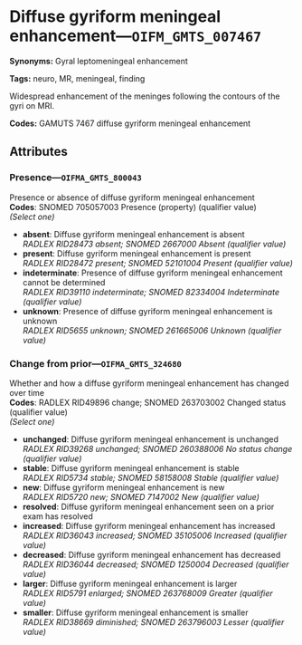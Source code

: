 # Diffuse gyriform meningeal enhancement—`OIFM_GMTS_007467`

**Synonyms:** Gyral leptomeningeal enhancement

**Tags:** neuro, MR, meningeal, finding

Widespread enhancement of the meninges following the contours of the gyri on MRI.

**Codes:** GAMUTS 7467 diffuse gyriform meningeal enhancement

## Attributes

### Presence—`OIFMA_GMTS_800043`

Presence or absence of diffuse gyriform meningeal enhancement  
**Codes**: SNOMED 705057003 Presence (property) (qualifier value)  
*(Select one)*

- **absent**: Diffuse gyriform meningeal enhancement is absent  
_RADLEX RID28473 absent; SNOMED 2667000 Absent (qualifier value)_
- **present**: Diffuse gyriform meningeal enhancement is present  
_RADLEX RID28472 present; SNOMED 52101004 Present (qualifier value)_
- **indeterminate**: Presence of diffuse gyriform meningeal enhancement cannot be determined  
_RADLEX RID39110 indeterminate; SNOMED 82334004 Indeterminate (qualifier value)_
- **unknown**: Presence of diffuse gyriform meningeal enhancement is unknown  
_RADLEX RID5655 unknown; SNOMED 261665006 Unknown (qualifier value)_

### Change from prior—`OIFMA_GMTS_324680`

Whether and how a diffuse gyriform meningeal enhancement has changed over time  
**Codes**: RADLEX RID49896 change; SNOMED 263703002 Changed status (qualifier value)  
*(Select one)*

- **unchanged**: Diffuse gyriform meningeal enhancement is unchanged  
_RADLEX RID39268 unchanged; SNOMED 260388006 No status change (qualifier value)_
- **stable**: Diffuse gyriform meningeal enhancement is stable  
_RADLEX RID5734 stable; SNOMED 58158008 Stable (qualifier value)_
- **new**: Diffuse gyriform meningeal enhancement is new  
_RADLEX RID5720 new; SNOMED 7147002 New (qualifier value)_
- **resolved**: Diffuse gyriform meningeal enhancement seen on a prior exam has resolved  
- **increased**: Diffuse gyriform meningeal enhancement has increased  
_RADLEX RID36043 increased; SNOMED 35105006 Increased (qualifier value)_
- **decreased**: Diffuse gyriform meningeal enhancement has decreased  
_RADLEX RID36044 decreased; SNOMED 1250004 Decreased (qualifier value)_
- **larger**: Diffuse gyriform meningeal enhancement is larger  
_RADLEX RID5791 enlarged; SNOMED 263768009 Greater (qualifier value)_
- **smaller**: Diffuse gyriform meningeal enhancement is smaller  
_RADLEX RID38669 diminished; SNOMED 263796003 Lesser (qualifier value)_